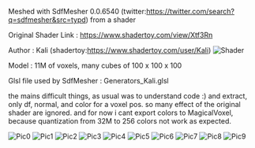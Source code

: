 Meshed with SdfMesher 0.0.6540 (twitter:https://twitter.com/search?q=sdfmesher&src=typd) from a shader

Original Shader Link : https://www.shadertoy.com/view/Xtf3Rn

Author : Kali  (shadertoy:https://www.shadertoy.com/user/Kali)
![Shader](shader.png)

Model : 11M of voxels, many cubes of 100 x 100 x 100

Glsl file used by SdfMesher : Generators_Kali.glsl 

the mains difficult things, as usual was to understand code :)
and extract, only df, normal, and color for a voxel pos. 
so many effect of the original shader are ignored.
and for now i cant export colors to MagicalVoxel, 
because quantization from 32M to 256 colors not work as expected.

![Pic0](pic0.png)
![Pic1](pic1.png)
![Pic2](pic2.png)
![Pic3](pic3.png)
![Pic4](pic4.png)
![Pic5](pic5.png)
![Pic6](pic6.png)
![Pic7](pic7.png)
![Pic8](pic8.png)
![Pic9](pic9.png)
